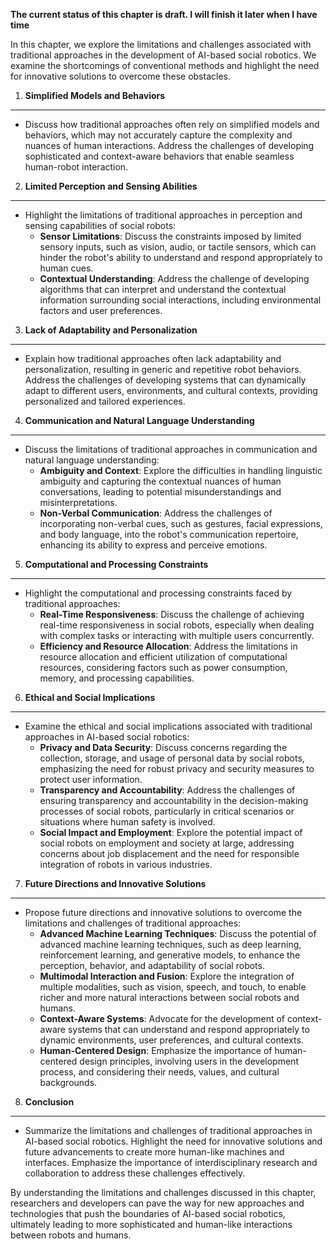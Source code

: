 **The current status of this chapter is draft. I will finish it later when I have time**

In this chapter, we explore the limitations and challenges associated with traditional approaches in the development of AI-based social robotics. We examine the shortcomings of conventional methods and highlight the need for innovative solutions to overcome these obstacles.

1. **Simplified Models and Behaviors**
--------------------------------------

* Discuss how traditional approaches often rely on simplified models and behaviors, which may not accurately capture the complexity and nuances of human interactions. Address the challenges of developing sophisticated and context-aware behaviors that enable seamless human-robot interaction.

2. **Limited Perception and Sensing Abilities**
-----------------------------------------------

* Highlight the limitations of traditional approaches in perception and sensing capabilities of social robots:
  * **Sensor Limitations**: Discuss the constraints imposed by limited sensory inputs, such as vision, audio, or tactile sensors, which can hinder the robot's ability to understand and respond appropriately to human cues.
  * **Contextual Understanding**: Address the challenge of developing algorithms that can interpret and understand the contextual information surrounding social interactions, including environmental factors and user preferences.

3. **Lack of Adaptability and Personalization**
-----------------------------------------------

* Explain how traditional approaches often lack adaptability and personalization, resulting in generic and repetitive robot behaviors. Address the challenges of developing systems that can dynamically adapt to different users, environments, and cultural contexts, providing personalized and tailored experiences.

4. **Communication and Natural Language Understanding**
-------------------------------------------------------

* Discuss the limitations of traditional approaches in communication and natural language understanding:
  * **Ambiguity and Context**: Explore the difficulties in handling linguistic ambiguity and capturing the contextual nuances of human conversations, leading to potential misunderstandings and misinterpretations.
  * **Non-Verbal Communication**: Address the challenges of incorporating non-verbal cues, such as gestures, facial expressions, and body language, into the robot's communication repertoire, enhancing its ability to express and perceive emotions.

5. **Computational and Processing Constraints**
-----------------------------------------------

* Highlight the computational and processing constraints faced by traditional approaches:
  * **Real-Time Responsiveness**: Discuss the challenge of achieving real-time responsiveness in social robots, especially when dealing with complex tasks or interacting with multiple users concurrently.
  * **Efficiency and Resource Allocation**: Address the limitations in resource allocation and efficient utilization of computational resources, considering factors such as power consumption, memory, and processing capabilities.

6. **Ethical and Social Implications**
--------------------------------------

* Examine the ethical and social implications associated with traditional approaches in AI-based social robotics:
  * **Privacy and Data Security**: Discuss concerns regarding the collection, storage, and usage of personal data by social robots, emphasizing the need for robust privacy and security measures to protect user information.
  * **Transparency and Accountability**: Address the challenges of ensuring transparency and accountability in the decision-making processes of social robots, particularly in critical scenarios or situations where human safety is involved.
  * **Social Impact and Employment**: Explore the potential impact of social robots on employment and society at large, addressing concerns about job displacement and the need for responsible integration of robots in various industries.

7. **Future Directions and Innovative Solutions**
-------------------------------------------------

* Propose future directions and innovative solutions to overcome the limitations and challenges of traditional approaches:
  * **Advanced Machine Learning Techniques**: Discuss the potential of advanced machine learning techniques, such as deep learning, reinforcement learning, and generative models, to enhance the perception, behavior, and adaptability of social robots.
  * **Multimodal Interaction and Fusion**: Explore the integration of multiple modalities, such as vision, speech, and touch, to enable richer and more natural interactions between social robots and humans.
  * **Context-Aware Systems**: Advocate for the development of context-aware systems that can understand and respond appropriately to dynamic environments, user preferences, and cultural contexts.
  * **Human-Centered Design**: Emphasize the importance of human-centered design principles, involving users in the development process, and considering their needs, values, and cultural backgrounds.

8. **Conclusion**
-----------------

* Summarize the limitations and challenges of traditional approaches in AI-based social robotics. Highlight the need for innovative solutions and future advancements to create more human-like machines and interfaces. Emphasize the importance of interdisciplinary research and collaboration to address these challenges effectively.

By understanding the limitations and challenges discussed in this chapter, researchers and developers can pave the way for new approaches and technologies that push the boundaries of AI-based social robotics, ultimately leading to more sophisticated and human-like interactions between robots and humans.
